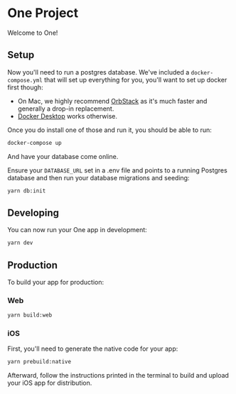 # One Project

Welcome to One!

## Setup

Now you'll need to run a postgres database. We've included a `docker-compose.yml`
that will set up everything for you, you'll want to set up docker first though:

- On Mac, we highly recommend [OrbStack](https://orbstack.dev) as it's much faster and generally a drop-in replacement.
- [Docker Desktop](https://www.docker.com/products/docker-desktop/) works otherwise.

Once you do install one of those and run it, you should be able to run:

```bash
docker-compose up
```

And have your database come online.

Ensure your `DATABASE_URL` set in a .env file and points to a running Postgres database and then run your database migrations and seeding:

```bash
yarn db:init
```

## Developing

You can now run your One app in development:

```bash
yarn dev
```

## Production

To build your app for production:

### Web

```bash
yarn build:web
```

### iOS

First, you'll need to generate the native code for your app:

```bash
yarn prebuild:native
```

Afterward, follow the instructions printed in the terminal to build and upload your iOS app for distribution.
